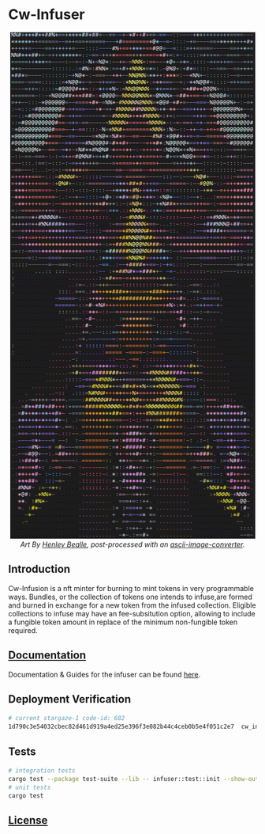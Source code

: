 # Cw-Infuser
 
 <div align="center">

[![preview](/public/gallery.png)]()\
*Art By [Henley Bealle](https://www.henleybeall.com/), post-processed with an [ascii-image-converter](./art/generators/ascii-image-converter/README).*
</div>

## Introduction
Cw-Infusion is a nft minter for burning to mint tokens in very programmable ways. Bundles, or the collection of tokens one intends to infuse,are formed and burned in exchange for a new token from the infused collection. Eligible collections to infuse may have an fee-subsitution option, allowing to include a fungible token amount in replace of the minimum non-fungible token required.


## [Documentation](https://permissionless.money/docs/infusions)
Documentation & Guides for the infuser can be found [here](https://permissionless.money/docs/infusions).

## Deployment Verification
```sh
# current stargaze-1 code-id: 682
1d790c3e54032cbec82d461d919a4ed25e396f3e082b44c4ceb0b5e4f051c2e7  cw_infusion_minter.wasm
```

## Tests
```sh
# integration tests
cargo test --package test-suite --lib -- infuser::test::init --show-output 
# unit tests
cargo test
```


## [License](https://github.com/permissionlessweb/cw-infuser/blob/main/LICENSE)
